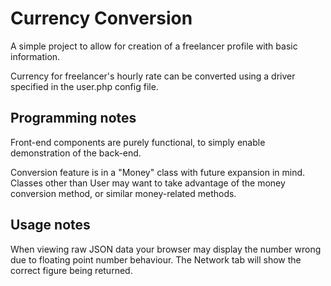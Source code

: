 # Currency Conversion
A simple project to allow for creation of a freelancer profile with basic information.

Currency for freelancer's hourly rate can be converted using a driver specified in the user.php config file.

## Programming notes
Front-end components are purely functional, to simply enable demonstration of the back-end.

Conversion feature is in a "Money" class with future expansion in mind. Classes other than User may want to take advantage of the money conversion method, or similar money-related methods.

## Usage notes
When viewing raw JSON data your browser may display the number wrong due to floating point number behaviour. The Network tab will show the correct figure being returned.